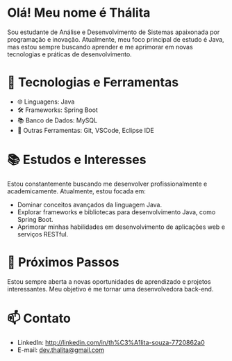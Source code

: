 
# Olá! Meu nome é Thálita
  Sou estudante de Análise e Desenvolvimento de Sistemas apaixonada por programação e inovação. 
Atualmente, meu foco principal de estudo é Java, mas estou sempre buscando aprender e me aprimorar em novas tecnologias e práticas de desenvolvimento.

# 🔧 Tecnologias e Ferramentas

- 🌐 Linguagens: Java
- 🛠️ Frameworks: Spring Boot
- 📚 Banco de Dados: MySQL
- 🧰 Outras Ferramentas: Git, VSCode, Eclipse IDE

# 📚 Estudos e Interesses

Estou constantemente buscando me desenvolver profissionalmente e academicamente. Atualmente, estou focada em:

- Dominar conceitos avançados da linguagem Java.
- Explorar frameworks e bibliotecas para desenvolvimento Java, como Spring Boot.
- Aprimorar minhas habilidades em desenvolvimento de aplicações web e serviços RESTful.

# 🌱 Próximos Passos

Estou sempre aberta a novas oportunidades de aprendizado e projetos interessantes. Meu objetivo é me tornar uma desenvolvedora back-end.

# 📫 Contato

- LinkedIn: http://linkedin.com/in/th%C3%A1lita-souza-7720862a0
- E-mail: dev.thalita@gmail.com
